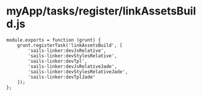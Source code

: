 # myApp/tasks/register/linkAssetsBuild.js

<docmeta name="uniqueID" value="linkAssetsBuildjs786345">
<docmeta name="displayName" value="linkAssetsBuild.js">

```
module.exports = function (grunt) {
	grunt.registerTask('linkAssetsBuild', [
		'sails-linker:devJsRelative',
		'sails-linker:devStylesRelative',
		'sails-linker:devTpl',
		'sails-linker:devJsRelativeJade',
		'sails-linker:devStylesRelativeJade',
		'sails-linker:devTplJade'
	]);
};

```
